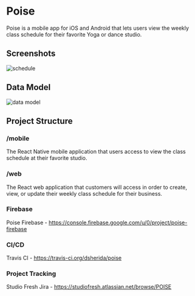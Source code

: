 # Poise

Poise is a mobile app for iOS and Android that lets users view the weekly class schedule for their favorite Yoga or dance studio.

## Screenshots

![schedule](https://user-images.githubusercontent.com/5413432/39964665-6dec2b10-563e-11e8-86c4-a6028024dac9.png)

## Data Model

![data model](https://user-images.githubusercontent.com/5413432/39964668-77e3cd58-563e-11e8-8122-c46fb2e3f255.png)

## Project Structure

### /mobile 

The React Native mobile application that users access to view the class schedule at their favorite studio.

### /web

The React web application that customers will access in order to create, view, or update their weekly class schedule for their business.

### Firebase

Poise Firebase - https://console.firebase.google.com/u/0/project/poise-firebase

### CI/CD

Travis CI - https://travis-ci.org/dsherida/poise

### Project Tracking

Studio Fresh Jira - https://studiofresh.atlassian.net/browse/POISE
